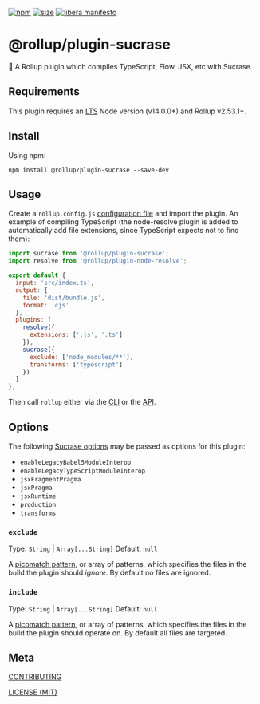 [npm]: https://img.shields.io/npm/v/@rollup/plugin-sucrase
[npm-url]: https://www.npmjs.com/package/@rollup/plugin-sucrase
[size]: https://packagephobia.now.sh/badge?p=@rollup/plugin-sucrase
[size-url]: https://packagephobia.now.sh/result?p=@rollup/plugin-sucrase

[![npm][npm]][npm-url]
[![size][size]][size-url]
[![libera manifesto](https://img.shields.io/badge/libera-manifesto-lightgrey.svg)](https://liberamanifesto.com)

# @rollup/plugin-sucrase

🍣 A Rollup plugin which compiles TypeScript, Flow, JSX, etc with Sucrase.

## Requirements

This plugin requires an [LTS](https://github.com/nodejs/Release) Node version (v14.0.0+) and Rollup v2.53.1+.

## Install

Using npm:

```console
npm install @rollup/plugin-sucrase --save-dev
```

## Usage

Create a `rollup.config.js` [configuration file](https://www.rollupjs.org/guide/en/#configuration-files) and import the plugin. An example of compiling TypeScript (the node-resolve plugin is added to automatically add file extensions, since TypeScript expects not to find them):

```js
import sucrase from '@rollup/plugin-sucrase';
import resolve from '@rollup/plugin-node-resolve';

export default {
  input: 'src/index.ts',
  output: {
    file: 'dist/bundle.js',
    format: 'cjs'
  },
  plugins: [
    resolve({
      extensions: ['.js', '.ts']
    }),
    sucrase({
      exclude: ['node_modules/**'],
      transforms: ['typescript']
    })
  ]
};
```

Then call `rollup` either via the [CLI](https://www.rollupjs.org/guide/en/#command-line-reference) or the [API](https://www.rollupjs.org/guide/en/#javascript-api).

## Options

The following [Sucrase options](https://github.com/alangpierce/sucrase#transforms) may be passed as options for this plugin:

- `enableLegacyBabel5ModuleInterop`
- `enableLegacyTypeScriptModuleInterop`
- `jsxFragmentPragma`
- `jsxPragma`
- `jsxRuntime`
- `production`
- `transforms`

### `exclude`

Type: `String` | `Array[...String]`
Default: `null`

A [picomatch pattern](https://github.com/micromatch/picomatch), or array of patterns, which specifies the files in the build the plugin should _ignore_. By default no files are ignored.

### `include`

Type: `String` | `Array[...String]`
Default: `null`

A [picomatch pattern](https://github.com/micromatch/picomatch), or array of patterns, which specifies the files in the build the plugin should operate on. By default all files are targeted.

## Meta

[CONTRIBUTING](/.github/CONTRIBUTING.md)

[LICENSE (MIT)](/LICENSE)
